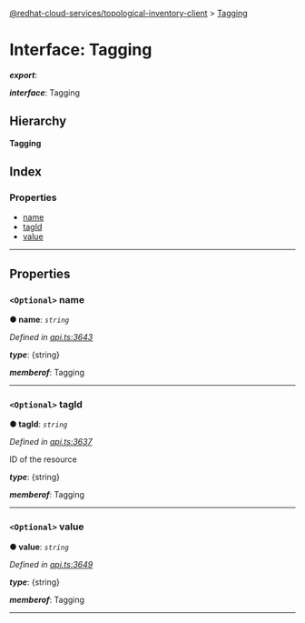[@redhat-cloud-services/topological-inventory-client](../README.md) > [Tagging](../interfaces/tagging.md)

# Interface: Tagging

*__export__*: 

*__interface__*: Tagging

## Hierarchy

**Tagging**

## Index

### Properties

* [name](tagging.md#name)
* [tagId](tagging.md#tagid)
* [value](tagging.md#value)

---

## Properties

<a id="name"></a>

### `<Optional>` name

**● name**: *`string`*

*Defined in [api.ts:3643](https://github.com/karelhala/javascript-clients/blob/master/packages/topological-inventory/api.ts#L3643)*

*__type__*: {string}

*__memberof__*: Tagging

___
<a id="tagid"></a>

### `<Optional>` tagId

**● tagId**: *`string`*

*Defined in [api.ts:3637](https://github.com/karelhala/javascript-clients/blob/master/packages/topological-inventory/api.ts#L3637)*

ID of the resource

*__type__*: {string}

*__memberof__*: Tagging

___
<a id="value"></a>

### `<Optional>` value

**● value**: *`string`*

*Defined in [api.ts:3649](https://github.com/karelhala/javascript-clients/blob/master/packages/topological-inventory/api.ts#L3649)*

*__type__*: {string}

*__memberof__*: Tagging

___

